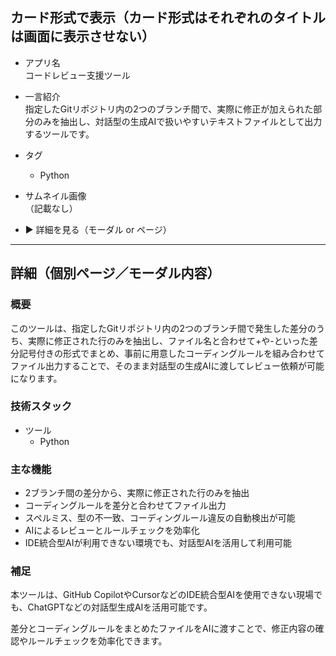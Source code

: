 ## カード形式で表示（カード形式はそれぞれのタイトルは画面に表示させない）

- アプリ名  
  コードレビュー支援ツール

- 一言紹介  
  指定したGitリポジトリ内の2つのブランチ間で、実際に修正が加えられた部分のみを抽出し、対話型の生成AIで扱いやすいテキストファイルとして出力するツールです。

- タグ

  - Python

- サムネイル画像  
  （記載なし）

- ▶︎ 詳細を見る（モーダル or ページ）

---

## 詳細（個別ページ／モーダル内容）

### 概要

このツールは、指定したGitリポジトリ内の2つのブランチ間で発生した差分のうち、実際に修正された行のみを抽出し、ファイル名と合わせて+や-といった差分記号付きの形式でまとめ、事前に用意したコーディングルールを組み合わせてファイル出力することで、そのまま対話型の生成AIに渡してレビュー依頼が可能になります。

### 技術スタック

- ツール
  - Python

### 主な機能

- 2ブランチ間の差分から、実際に修正された行のみを抽出
- コーディングルールを差分と合わせてファイル出力
- スペルミス、型の不一致、コーディングルール違反の自動検出が可能
- AIによるレビューとルールチェックを効率化
- IDE統合型AIが利用できない環境でも、対話型AIを活用して利用可能

### 補足

本ツールは、GitHub CopilotやCursorなどのIDE統合型AIを使用できない現場でも、ChatGPTなどの対話型生成AIを活用可能です。

差分とコーディングルールをまとめたファイルをAIに渡すことで、修正内容の確認やルールチェックを効率化できます。
